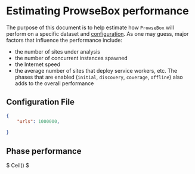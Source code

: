 # Estimating ProwseBox performance
The purpose of this document is to help estimate how `ProwseBox` will perform on a specific dataset and [configuration](CONFIGURATION.md). As one may guess, major factors that influence the performance include:
- the number of sites under analysis
- the number of concurrent instances spawned
- the Internet speed
- the average number of sites that deploy service workers, etc. 
The phases that are enabled (`initial`, `discovery`, `coverage`, `offline`) also adds to the overall performance

## Configuration File
```json
{
    "urls": 1000000,
    
}
```
## Phase performance
$ Ceil() $